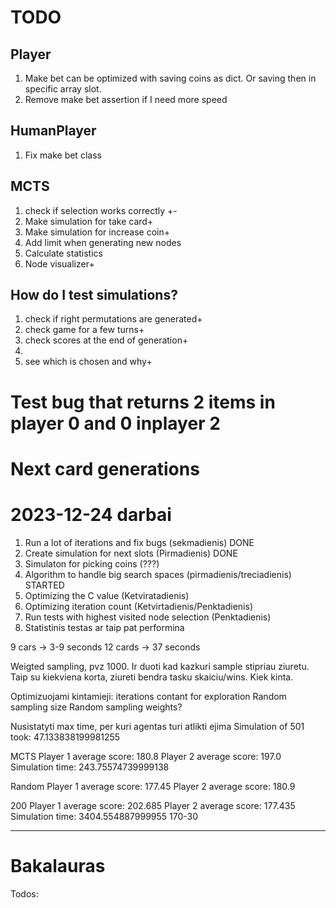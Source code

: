 # TODO
## Player
1. Make bet can be optimized with saving coins as dict. Or saving then in specific array slot.
2. Remove make bet assertion if I need more speed
## HumanPlayer
1. Fix make bet class
## MCTS
1. check if selection works correctly +-
2. Make simulation for take card+
3. Make simulation for increase coin+
4. Add limit when generating new nodes
5. Calculate statistics
6. Node visualizer+


## How do I test simulations?
1. check if right permutations are generated+
2. check game for a few turns+
3. check scores at the end of generation+
5. 
4. see which is chosen and why+

# Test bug that returns 2 items in player 0 and 0 inplayer 2
# Next card generations

# 2023-12-24 darbai
1. Run a lot of iterations and fix bugs (sekmadienis) DONE
2. Create simulation for next slots (Pirmadienis) DONE 
3. Simulaton for picking coins (???)
2. Algorithm to handle big search spaces (pirmadienis/treciadienis) STARTED
3. Optimizing the C value (Ketviratadienis)
4. Optimizing iteration count (Ketvirtadienis/Penktadienis)
5. Run tests with highest visited node selection (Penktadienis)
6. Statistinis testas ar taip pat performina


9 cars -> 3-9 seconds
12 cards -> 37 seconds

Weigted sampling, pvz 1000. Ir duoti kad kazkuri sample stipriau ziuretu.
Taip su kiekviena korta, ziureti bendra tasku skaiciu/wins. Kiek kinta.

Optimizuojami kintamieji:
iterations
contant for exploration
Random sampling size
Random sampling weights?

Nusistatyti max time, per kuri agentas turi atlikti ejima
Simulation of 501 took: 47.133838199981255

MCTS
Player 1 average score: 180.8
Player 2 average score: 197.0
Simulation time: 243.75574739999138

Random
Player 1 average score: 177.45
Player 2 average score: 180.9

200
Player 1 average score: 202.685
Player 2 average score: 177.435
Simulation time: 3404.554887999955
170-30

----

# Bakalauras
Todos:

